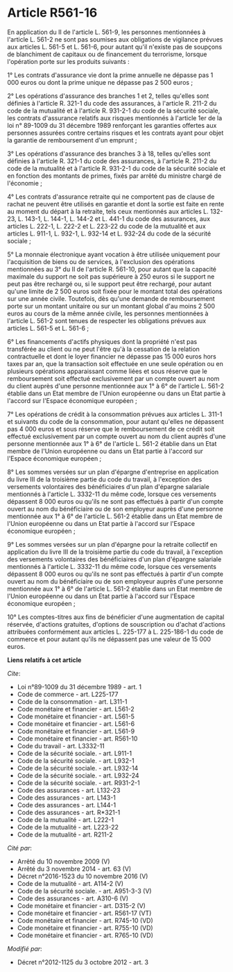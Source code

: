# Article R561-16

En application du II de l'article L. 561-9, les personnes mentionnées à l'article L. 561-2 ne sont pas soumises aux
obligations de vigilance prévues aux articles L. 561-5 et L. 561-6, pour autant qu'il n'existe pas de soupçons de blanchiment
de capitaux ou de financement du terrorisme, lorsque l'opération porte sur les produits suivants : 

1° Les contrats d'assurance vie dont la prime annuelle ne dépasse pas 1 000 euros ou dont la prime unique ne dépasse pas 2
500 euros ; 

2° Les opérations d'assurance des branches 1 et 2, telles qu'elles sont définies à l'article R. 321-1 du code des assurances,
à l'article R. 211-2 du code de la mutualité et à l'article R. 931-2-1 du code de la sécurité sociale, les contrats
d'assurance relatifs aux risques mentionnés à l'article 1er de la loi n° 89-1009 du 31 décembre 1989 renforçant les garanties
offertes aux personnes assurées contre certains risques et les contrats ayant pour objet la garantie de remboursement d'un
emprunt ; 

3° Les opérations d'assurance des branches 3 à 18, telles qu'elles sont définies à l'article R. 321-1 du code des assurances,
à l'article R. 211-2 du code de la mutualité et à l'article R. 931-2-1 du code de la sécurité sociale et en fonction des
montants de primes, fixés par arrêté du ministre chargé de l'économie ; 

4° Les contrats d'assurance retraite qui ne comportent pas de clause de rachat ne peuvent être utilisés en garantie et dont
la sortie est faite en rente au moment du départ à la retraite, tels ceux mentionnés aux articles L. 132-23, L. 143-1, 
L. 144-1, L. 144-2 et L. 441-1 du code des assurances, aux articles L. 222-1, L. 222-2 et L. 223-22 du code de la mutualité
et aux articles L. 911-1, L. 932-1, L. 932-14 et L. 932-24 du code de la sécurité sociale ; 

5° La monnaie électronique ayant vocation à être utilisée uniquement pour l'acquisition de biens ou de services, à
l'exclusion des opérations mentionnées au 3° du II de l'article R. 561-10, pour autant que la capacité maximale du support ne
soit pas supérieure à 250 euros si le support ne peut pas être rechargé ou, si le support peut être rechargé, pour autant
qu'une limite de 2 500 euros soit fixée pour le montant total des opérations sur une année civile. Toutefois, dès qu'une
demande de remboursement porte sur un montant unitaire ou sur un montant global d'au moins 2 500 euros au cours de la même
année civile, les personnes mentionnées à l'article L. 561-2 sont tenues de respecter les obligations prévues aux articles L.
561-5 et L. 561-6 ; 

6° Les financements d'actifs physiques dont la propriété n'est pas transférée au client ou ne peut l'être qu'à la cessation
de la relation contractuelle et dont le loyer financier ne dépasse pas 15 000 euros hors taxes par an, que la transaction
soit effectuée en une seule opération ou en plusieurs opérations apparaissant comme liées et sous réserve que le
remboursement soit effectué exclusivement par un compte ouvert au nom du client auprès d'une personne mentionnée aux 1° à 6°
de l'article L. 561-2 établie dans un Etat membre de l'Union européenne ou dans un Etat partie à l'accord sur l'Espace
économique européen ; 

7° Les opérations de crédit à la consommation prévues aux articles L. 311-1 et suivants du code de la consommation, pour
autant qu'elles ne dépassent pas 4 000 euros et sous réserve que le remboursement de ce crédit soit effectué exclusivement
par un compte ouvert au nom du client auprès d'une personne mentionnée aux 1° à 6° de l'article L. 561-2 établie dans un Etat
membre de l'Union européenne ou dans un Etat partie à l'accord sur l'Espace économique européen ; 

8° Les sommes versées sur un plan d'épargne d'entreprise en application du livre III de la troisième partie du code du
travail, à l'exception des versements volontaires des bénéficiaires d'un plan d'épargne salariale mentionnés à l'article L.
3332-11 du même code, lorsque ces versements dépassent 8 000 euros ou qu'ils ne sont pas effectués à partir d'un compte
ouvert au nom du bénéficiaire ou de son employeur auprès d'une personne mentionnée aux 1° à 6° de l'article L. 561-2 établie
dans un Etat membre de l'Union européenne ou dans un Etat partie à l'accord sur l'Espace économique européen ; 

9° Les sommes versées sur un plan d'épargne pour la retraite collectif en application du livre III de la troisième partie du
code du travail, à l'exception des versements volontaires des bénéficiaires d'un plan d'épargne salariale mentionnés à
l'article L. 3332-11 du même code, lorsque ces versements dépassent 8 000 euros ou qu'ils ne sont pas effectués à partir d'un
compte ouvert au nom du bénéficiaire ou de son employeur auprès d'une personne mentionnée aux 1° à 6° de l'article L. 561-2
établie dans un Etat membre de l'Union européenne ou dans un Etat partie à l'accord sur l'Espace économique européen ; 

10° Les comptes-titres aux fins de bénéficier d'une augmentation de capital réservée, d'actions gratuites, d'options de
souscription ou d'achat d'actions attribuées conformément aux articles L. 225-177 à L. 225-186-1 du code de commerce et pour
autant qu'ils ne dépassent pas une valeur de 15 000 euros.

**Liens relatifs à cet article**

_Cite_:

  - Loi n°89-1009 du 31 décembre 1989 - art. 1
  - Code de commerce - art. L225-177
  - Code de la consommation - art. L311-1
  - Code monétaire et financier - art. L561-2
  - Code monétaire et financier - art. L561-5
  - Code monétaire et financier - art. L561-6
  - Code monétaire et financier - art. L561-9
  - Code monétaire et financier - art. R561-10
  - Code du travail - art. L3332-11
  - Code de la sécurité sociale. - art. L911-1
  - Code de la sécurité sociale. - art. L932-1
  - Code de la sécurité sociale. - art. L932-14
  - Code de la sécurité sociale. - art. L932-24
  - Code de la sécurité sociale. - art. R931-2-1
  - Code des assurances - art. L132-23
  - Code des assurances - art. L143-1
  - Code des assurances - art. L144-1
  - Code des assurances - art. R*321-1
  - Code de la mutualité - art. L222-1
  - Code de la mutualité - art. L223-22
  - Code de la mutualité - art. R211-2

_Cité par_:

  - Arrêté du 10 novembre 2009 (V)
  - Arrêté du 3 novembre 2014 - art. 63 (V)
  - Décret n°2016-1523 du 10 novembre 2016 (V)
  - Code de la mutualité - art. A114-2 (V)
  - Code de la sécurité sociale. - art. A951-3-3 (V)
  - Code des assurances - art. A310-6 (V)
  - Code monétaire et financier - art. D315-2 (V)
  - Code monétaire et financier - art. R561-17 (VT)
  - Code monétaire et financier - art. R745-10 (VD)
  - Code monétaire et financier - art. R755-10 (VD)
  - Code monétaire et financier - art. R765-10 (VD)

_Modifié par_:

  - Décret n°2012-1125 du 3 octobre 2012 - art. 3
